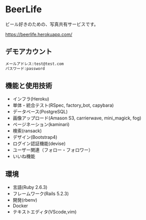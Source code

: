 # BeerLife

ビール好きのための、写真共有サービスです。

<https://beerlife.herokuapp.com/>

## デモアカウント

```md
メールアドレス:test@test.com
パスワード:password
```
  
## 機能と使用技術

- インフラ(Heroku)
- 単体・統合テスト(RSpec, factory_bot, capybara)
- データベース(PostgreSQL)
- 画像アップロード(Amason S3, carrierwave, mini_magick, fog)
- ページネーション(kaminari)
- 検索(ransack)
- デザイン(Bootstrap4) 
- ログイン認証機能(devise)
- ユーザー関連（フォロー・フォロワー）
- いいね機能

## 環境

- 言語(Ruby 2.6.3)
- フレームワーク(Rails 5.2.3) 
- 開発(rbenv)
- Docker
- テキストエディタ(VScode,vim)
